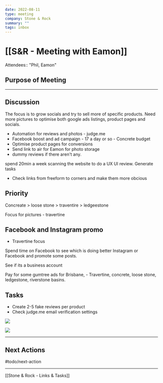 ```yaml
---
date: 2022-08-11
type: meeting
company: Stone & Rock
summary: ""
tags: inbox
---
```


# [[S&R - Meeting with Eamon]]


Attendees:: "Phil, Eamon"

##  Purpose of Meeting



---

## Discussion

The focus is to grow socials and try to sell more of specific products. Need more pictures to optimise both google ads listings, product pages and socials.

-   Automation for reviews and photos - judge.me
-   Facebook boost and ad campaign - 17 a day or so - Concrete budget
-   Optimise product pages for conversions
-   Send link to air for Eamon for photo storage
-   dummy reviews if there aren't any.

spend 20min a week scanning the website to do a UX UI review. Generate tasks

-   Check links from freeform to corners and make them more obcious

## Priority

Concreate > loose stone > traventire > ledgeestone

Focus for pictures - travertine

## Facebook and Instagram promo

-   Travertine focus

Spend time on Facebook to see which is doing better Instagram or Facebook and promote some posts.  
  
See if its a business account

Pay for some gumtree ads for Brisbane, - Travertine, concrete, loose stone, ledgestone, riverstone basins.

## Tasks

-   Create 2-5 fake reviews per product
-   Check judge.me email verification settings

![](https://images.amplenote.com/bf939856-eb8e-11ec-980c-d24a5846058e/de64853c-5358-4c5d-b189-8bfbd1a0b3c5.jpg)

![](https://images.amplenote.com/bf939856-eb8e-11ec-980c-d24a5846058e/76dd935f-eeaf-4f2a-9ff9-c5d39c1c655d.jpg)


---

## Next Actions
#todo/next-action 


---
[[Stone & Rock - Links & Tasks]]